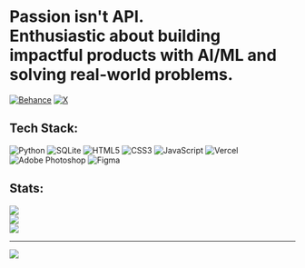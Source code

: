 # Passion isn't API.<br>Enthusiastic about building impactful products with AI/ML and solving real-world problems.


[![Behance](https://img.shields.io/badge/Behance-1769ff?logo=behance&logoColor=white)](https://behance.net/https://www.behance.net/elitsuvdev) [![X](https://img.shields.io/badge/X-black.svg?logo=X&logoColor=white)](https://x.com/https://www.x.com/Elitsuv) 


## Tech Stack:
![Python](https://img.shields.io/badge/python-3670A0?style=flat-square&logo=python&logoColor=ffdd54) ![SQLite](https://img.shields.io/badge/sqlite-%2307405e.svg?style=flat-square&logo=sqlite&logoColor=white) ![HTML5](https://img.shields.io/badge/html5-%23E34F26.svg?style=flat-square&logo=html5&logoColor=white) ![CSS3](https://img.shields.io/badge/css3-%231572B6.svg?style=flat-square&logo=css3&logoColor=white) ![JavaScript](https://img.shields.io/badge/javascript-%23323330.svg?style=flat-square&logo=javascript&logoColor=%23F7DF1E) ![Vercel](https://img.shields.io/badge/vercel-%23000000.svg?style=flat-square&logo=vercel&logoColor=white) ![Adobe Photoshop](https://img.shields.io/badge/adobe%20photoshop-%2331A8FF.svg?style=flat-square&logo=adobe%20photoshop&logoColor=white) ![Figma](https://img.shields.io/badge/figma-%23F24E1E.svg?style=flat-square&logo=figma&logoColor=white)

## Stats:
![](https://github-readme-stats.vercel.app/api?username=Elitsuv&theme=shadow_blue&hide_border=false&include_all_commits=false&count_private=false)<br/>
![](https://github-readme-streak-stats.herokuapp.com/?user=Elitsuv&theme=shadow_blue&hide_border=false)<br/>
![](https://github-readme-stats.vercel.app/api/top-langs/?username=Elitsuv&theme=shadow_blue&hide_border=false&include_all_commits=false&count_private=false&layout=compact)

---
[![](https://visitcount.itsvg.in/api?id=Elitsuv&icon=6&color=4)](https://visitcount.itsvg.in)
